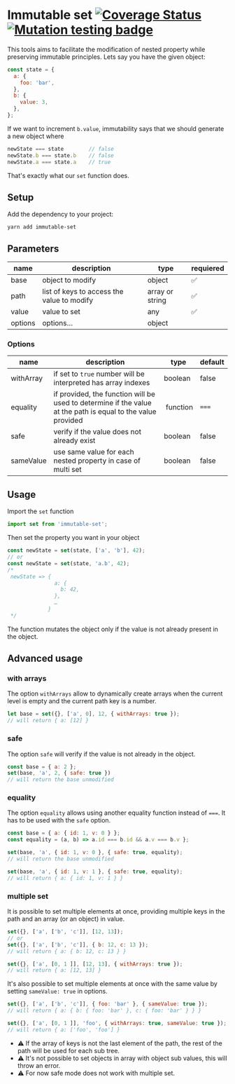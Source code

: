 # Immutable set [![Coverage Status](https://coveralls.io/repos/github/BedrockStreaming/immutable-set/badge.svg?branch=master)](https://coveralls.io/github/BedrockStreaming/immutable-set?branch=master) [![Mutation testing badge](https://img.shields.io/endpoint?style=flat&url=https%3A%2F%2Fbadge-api.stryker-mutator.io%2Fgithub.com%2FBedrockStreaming%2Fimmutable-set%2Fmaster)](https://dashboard.stryker-mutator.io/reports/github.com/BedrockStreaming/immutable-set/master)

This tools aims to facilitate the modification of nested property while preserving immutable principles.
Lets say you have the given object:
```js
const state = {
  a: {
    foo: 'bar',
  },
  b: {
    value: 3,
  },
};
```
If we want to increment `b.value`, immutability says that we should generate a new object where
```js
newState === state        // false
newState.b === state.b    // false
newState.a === state.a    // true
``` 
That's exactly what our `set` function does.

## Setup
Add the dependency to your project:
```shell
yarn add immutable-set
```

## Parameters

name | description | type | requiered
---- | ----------- | ---- | ---------
base | object to modify | object | ✅
path | list of keys to access the value to modify | array or string | ✅
value | value to set | any | ✅
options | options… | object

### Options
name | description | type | default
---- | ----------- | ---- | -------
withArray | if set to `true` number will be interpreted has array indexes | boolean | false
equality  | if provided, the function will be used to determine if the value at the path is equal to the value provided | function | `===`
safe | verify if the value does not already exist | boolean | false
sameValue | use same value for each nested property in case of multi set | boolean | false


## Usage
Import the `set` function

```js
import set from 'immutable-set';
```

Then set the property you want in your object

```js
const newState = set(state, ['a', 'b'], 42);
// or
const newState = set(state, 'a.b', 42);
/*
 newState => {
               a: {
                 b: 42,
               },
               …
             }
 */
```

The function mutates the object only if the value is not already present in the object.

## Advanced usage

### with arrays
The option `withArrays` allow to dynamically create arrays when the current level is empty and the current path key is a number.
```js
let base = set({}, ['a', 0], 12, { withArrays: true });
// will return { a: [12] }
```

### safe
The option `safe` will verify if the value is not already in the object.
```js
const base = { a: 2 };
set(base, 'a', 2, { safe: true })
// will return the base unmodified
```

### equality
The option `equality` allows using another equality function instead of `===`. It has to be used with the `safe` option.
```js
const base = { a: { id: 1, v: 0 } };
const equality = (a, b) => a.id === b.id && a.v === b.v };

set(base, 'a', { id: 1, v: 0 }, { safe: true, equality);
// will return the base unmodified

set(base, 'a', { id: 1, v: 1 }, { safe: true, equality);
// will return { a: { id: 1, v: 1 } }
```

### multiple set
It is possible to set multiple elements at once, providing multiple keys in the path and an array (or an object) in value.

```js
set({}, ['a', ['b', 'c']], [12, 13]);
// or
set({}, ['a', ['b', 'c']], { b: 12, c: 13 });
// will return { a: { b: 12, c: 13 } }

set({}, ['a', [0, 1 ]], [12, 13], { withArrays: true });
// will return { a: [12, 13] }
```

It's also possible to set multiple elements at once with the same value by setting `sameValue: true` in options.

```js
set({}, ['a', ['b', 'c']], { foo: 'bar' }, { sameValue: true });
// will return { a: { b: { foo: 'bar' }, c: { foo: 'bar' } } }

set({}, ['a', [0, 1 ]], 'foo', { withArrays: true, sameValue: true });
// will return { a: ['foo', 'foo'] }
```
- :warning: If the array of keys is not the last element of the path, the rest of the path will be used for each sub tree.
- :warning: It's not possible to set objects in array with object sub values, this will throw an error.
- :warning: For now safe mode does not work with multiple set.
